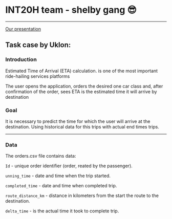 # INT20H    team - shelby gang 😎
---

[Our presentation](https://docs.google.com/presentation/d/1U1h3EjkSa-0i_aFUByYnwHISR9yoCbjD/edit?usp=share_link&ouid=112079393568654521016&rtpof=true&sd=true)

## Task case by Uklon:

### Introduction
Estimated Time of Arrival (ETA) calculation.
is one of the most important ride-hailing services
platforms
 
The user opens the application, orders the desired one
car class and, after confirmation of the order, sees
ETA is the estimated time it will arrive by
destination

### Goal

It is necessary to predict the time for which
the user will arrive at the destination.
Using historical data for this
trips with actual end times
trips.

--- 
### Data 

The orders.csv file contains data:

`Id` - unique order identifier (order, reated by the passenger).

`unning_time` - date and time when the trip started.
 
`completed_time` - date and time when completed
trip.

`route_distance_km` - distance in kilometers from the start
the route to the destination.

`delta_time` - is the actual time it took to complete
trip.
